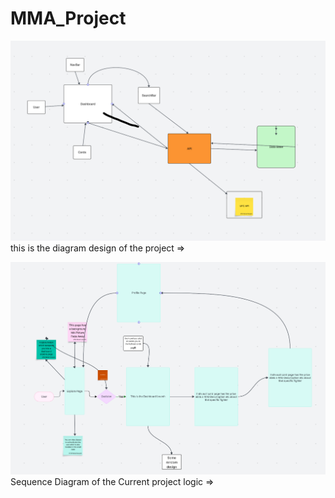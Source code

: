 # MMA_Project
![alt text](image.png)
this is the diagram design of the project =>

![alt text](image-1.png)
Sequence Diagram of the Current project logic =>



